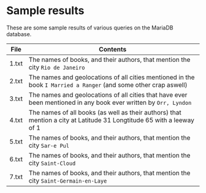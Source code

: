 # Sample results

These are some sample results of various queries on the MariaDB database.

|File|Contents|
|---|---|
|1.txt|The names of books, and their authors, that mention the city `Rio de Janeiro`|
|2.txt|The names and geolocations of all cities mentioned in the book `I Married a Ranger` (and some other crap aswell)|
|3.txt|The names and geolocations of all cities that have ever been mentioned in any book ever written by `Orr, Lyndon`|
|4.txt|The names of all books (as well as their authors) that mention a city at Latitude 31 Longtitude 65 with a leeway of 1|
|5.txt|The names of books, and their authors, that mention the city `Sar-e Pul`|
|6.txt|The names of books, and their authors, that mention the city `Saint-Cloud`|
|7.txt|The names of books, and their authors, that mention the city `Saint-Germain-en-Laye`|
